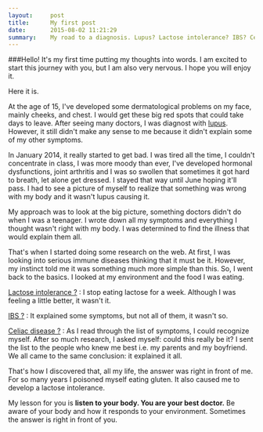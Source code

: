 ```yaml
---
layout:     post
title:      My first post
date:       2015-08-02 11:21:29
summary:    My road to a diagnosis. Lupus? Lactose intolerance? IBS? Celiac Disease!  Listen to your body. You are your best doctor. Be aware of your body and how it responds to your environment.
---
```


###Hello! 
It's my first time putting my thoughts into words. I am excited to start this journey with you, but I am also very nervous. I hope you will enjoy it. 

Here it is. 

At the age of 15, I've developed some dermatological problems on my face, mainly cheeks, and chest. I would get these big red spots that could take days to leave. After seeing many doctors, I was diagnost with [lupus](https://en.wikipedia.org/wiki/Systemic_lupus_erythematosus). However, it still didn't make any sense to me because it didn't explain some of my other symptoms.

In January 2014, it really started to get bad. I was tired all the time, I couldn't concentrate in class, I was more moody than ever, I've developed hormonal dysfunctions, joint arthritis and I was so swollen that sometimes it got hard to breath, let alone get dressed. I stayed that way until June hoping it'll pass. I had to see a picture of myself to realize that something was wrong with my body and it wasn't lupus causing it. 

My approach was to look at the big picture, something doctors didn't do when I was a teenager. I wrote down all my symptoms and everything I thought wasn't right with my body. I was determined to find the illness that would explain them all. 

That's when I started doing some research on the web. At first, I was looking into serious immune diseases thinking that it must be it. However, my instinct told me it was something much more simple than this. 
So, I went back to the basics. I looked at my environment and the food I was eating. 

[Lactose intolerance ?](https://en.wikipedia.org/wiki/Lactose_intolerance)
: I stop eating lactose for a week. Although I was feeling a little better, it wasn't it. 


[IBS ?](https://en.wikipedia.org/wiki/Irritable_bowel_syndrome)
: It explained some symptoms, but not all of them, it wasn't so. 


 [Celiac disease ?](https://en.wikipedia.org/wiki/Coeliac_disease)
: As I read through the list of symptoms, I could recognize myself. After so much research, I asked myself: could this really be it? I sent the list to the people who knew me best i.e. my parents and my boyfriend. We all came to the same conclusion: it explained it all. 

That's how I discovered that, all my life, the answer was right in front of me. For so many years I poisoned myself eating gluten. It also caused me to develop a lactose intolerance. 

My lesson for you is **listen to your body. You are your best doctor.** Be aware of your body and how it responds to your environment. Sometimes the answer is right in front of you.